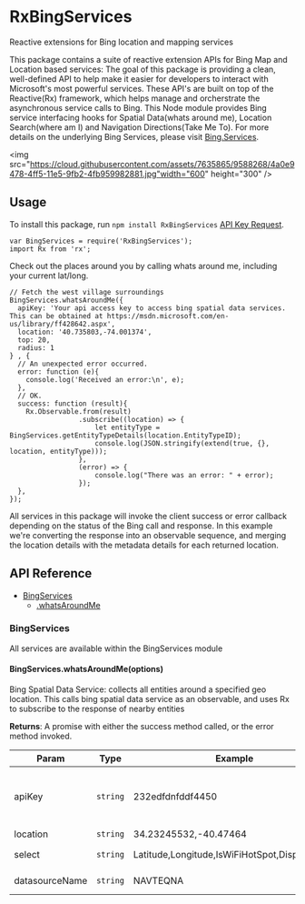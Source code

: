 # RxBingServices
Reactive extensions for Bing location and mapping services

This package contains a suite of reactive extension APIs for Bing Map and Location based services: The goal of this package is providing a clean, well-defined API to help make it easier for developers to interact with Microsoft's most powerful services. These API's are built on top of the Reactive(Rx) framework, which helps manage and orcherstrate the asynchronous service calls to Bing. This Node module provides Bing service interfacing hooks for Spatial Data(whats around me), Location Search(where am I) and Navigation Directions(Take Me To). For more details on the underlying Bing Services, please visit [Bing.Services](https://msdn.microsoft.com/en-us/library/dd877956.aspx).

<img src="https://cloud.githubusercontent.com/assets/7635865/9588268/4a0e9478-4ff5-11e5-9fb2-4fb959982881.jpg"width="600" height="300" />

## Usage
To install this package, run `npm install RxBingServices` 
[API Key Request](https://msdn.microsoft.com/en-us/library/ff428642.aspx).

```
var BingServices = require('RxBingServices');
import Rx from 'rx';
```

Check out the places around you by calling whats around me, including your current lat/long. 

```
// Fetch the west village surroundings
BingServices.whatsAroundMe({
  apiKey: 'Your api access key to access bing spatial data services. This can be obtained at https://msdn.microsoft.com/en-us/library/ff428642.aspx',
  location: '40.735803,-74.001374',
  top: 20,
  radius: 1
} , {
  // An unexpected error occurred.
  error: function (e){
    console.log('Received an error:\n', e);
  },
  // OK.
  success: function (result){
    Rx.Observable.from(result)
                 .subscribe((location) => {
                     let entityType = BingServices.getEntityTypeDetails(location.EntityTypeID);
                     console.log(JSON.stringify(extend(true, {}, location, entityType)));
                 },
                 (error) => {
                     console.log("There was an error: " + error);
                 });
  },
});
```

All services in this package will invoke the client success or error callback depending on the status of the Bing call and response. In this example we're converting the response into an observable sequence, and merging the location details with the metadata details for each returned location. 

## API Reference
* [BingServices](#SD)
  * [.whatsAroundMe](#BingServices.whatsAroundMe)

<a name="SD"></a>
### BingServices
All services are available within the BingServices module

<a name="BingServices.whatsAroundMe"></a>
#### BingServices.whatsAroundMe(options)
Bing Spatial Data Service: collects all entities around a specified geo location. This calls bing spatial data service as an observable, and uses Rx to subscribe to the response of nearby entities

**Returns**: A promise with either the success method called, or the error method invoked. 

| Param | Type | Example | Required | Description | Default
| --- | --- | --- | --- | --- | --- |
| apiKey | <code>string</code> | 232edfdnfddf4450 | Yes | Your api access key to access bing spatial data services. This can be obtained at https://msdn.microsoft.com/en-us/library/ff428642.aspx|None
| location | <code>string</code> | 34.23245532,-40.47464 | Yes | The users latitude and longitude|None
| select | <code>string</code> | Latitude,Longitude,IsWiFiHotSpot,DisplayName | No | The selection fields from the bing spatial data source|All/*
| datasourceName | <code>string</code> | NAVTEQNA | No | The selection fields from the bing spatial data source|NAVTEQNA
